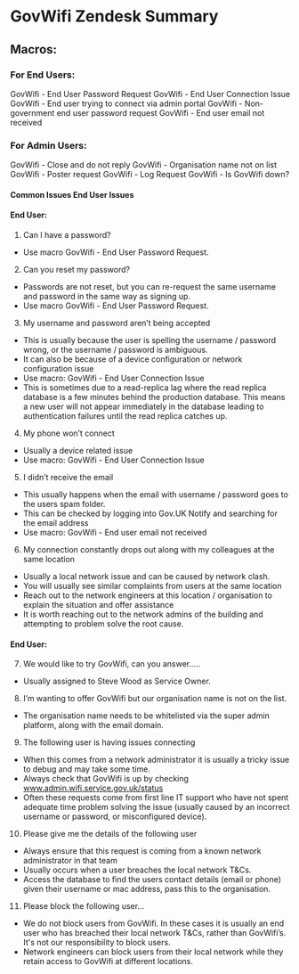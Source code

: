 # GovWifi Zendesk Summary

## Macros:

### For End Users:
GovWifi - End User Password Request
GovWifi - End User Connection Issue
GovWifi - End user trying to connect via admin portal
GovWifi - Non-government end user password request
GovWifi - End user email not received

### For Admin Users:
GovWifi - Close and do not reply
GovWifi - Organisation name not on list
GovWifi - Poster request
GovWifi - Log Request
GovWifi - Is GovWifi down?


#### Common Issues End User Issues

#### End User:

1. Can I have a password?
  - Use macro GovWifi - End User Password Request.
2. Can you reset my password?
  - Passwords are not reset, but you can re-request the same username and password in the same way as signing up.
  - Use macro GovWifi - End User Password Request.
3. My username and password aren’t being accepted
  - This is usually because the user is spelling the username / password wrong, or the username / password is ambiguous.
  - It can also be because of a device configuration or network configuration issue
  - Use macro: GovWifi - End User Connection Issue
  - This is sometimes due to a read-replica lag where the read replica database is a few minutes behind the production database. This means a new user will not appear immediately in the database leading to authentication failures until the read replica catches up.
4. My phone won’t connect
  - Usually a device related issue
  - Use macro: GovWifi - End User Connection Issue
5. I didn’t receive the email
  - This usually happens when the email with username / password goes to the users spam folder.
  - This can be checked by logging into Gov.UK Notify and searching for the email address
  - Use macro: GovWifi - End user email not received
6. My connection constantly drops out along with my colleagues at the same location
  - Usually a local network issue and can be caused by network clash.
  - You will usually see similar complaints from users at the same location
  - Reach out to the network engineers at this location / organisation to explain the situation and offer assistance
  - It is worth reaching out to the network admins of the building and attempting to problem solve the root cause.

#### End User:
7. We would like to try GovWifi, can you answer…..
  - Usually assigned to Steve Wood as Service Owner.
8. I’m wanting to offer GovWifi but our organisation name is not on the list.
  - The organisation name needs to be whitelisted via the super admin platform, along with the email domain.
9. The following user is having issues connecting
  - When this comes from a network administrator it is usually a tricky issue to debug and may take some time.
  - Always check that GovWifi is up by checking www.admin.wifi.service.gov.uk/status
  - Often these requests come from first line IT support who have not spent adequate time problem solving the issue (usually caused by an incorrect username or password, or misconfigured device).
10. Please give me the details of the following user
  - Always ensure that this request is coming from a known network administrator in that team
  - Usually occurs when a user breaches the local network T&Cs.
  - Access the database to find the users contact details (email or phone) given their username or mac address, pass this to the organisation.
11. Please block the following user…
  - We do not block users from GovWifi. In these cases it is usually an end user who has breached their local network T&Cs, rather than GovWifi’s. It's not our responsibility to block users.
  - Network engineers can block users from their local network while they retain access to GovWifi at different locations.



